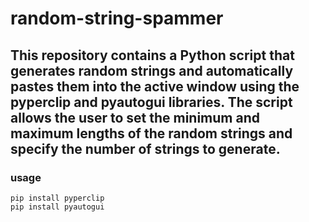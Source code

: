 # random-string-spammer

## This repository contains a Python script that generates random strings and automatically pastes them into the active window using the pyperclip and pyautogui libraries. The script allows the user to set the minimum and maximum lengths of the random strings and specify the number of strings to generate.

### usage
```
pip install pyperclip
pip install pyautogui
```
